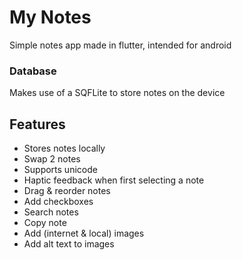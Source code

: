 # My Notes
Simple notes app made in flutter, intended for android

### Database
Makes use of a SQFLite to store notes on the device

## Features
- Stores notes locally
- Swap 2 notes
- Supports unicode
- Haptic feedback when first selecting a note
- Drag & reorder notes
- Add checkboxes
- Search notes
- Copy note
- Add (internet & local) images
- Add alt text to images
